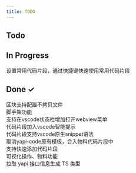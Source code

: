 ```yaml
---
title: TODO
---
```


## Todo

<template>
  <a-checkbox :checked="false">支持快速创建区块</a-checkbox><br>
  <a-checkbox :checked="false">支持筛选远程物料</a-checkbox><br>
  <a-checkbox :checked="false">支持物料分组</a-checkbox><br>
  <a-checkbox :checked="false">区块支持预设生成目录</a-checkbox><br>
  <a-checkbox :checked="false">拖拽布局</a-checkbox><br>
</template>

## In Progress

<a-checkbox indeterminate>设置常用代码片段，通过快捷键快速使用常用代码片段</a-checkbox><br>

## Done ✓
<a-checkbox  checked>区块支持配置不拷贝文件</a-checkbox><br>
<a-checkbox  checked>脚手架功能</a-checkbox><br>
<a-checkbox  checked>支持在vscode状态栏增加打开webview菜单</a-checkbox><br>
<a-checkbox  checked>代码片段加入vscode智能提示</a-checkbox><br>
<a-checkbox  checked>代码片段支持vscode原生snippet语法</a-checkbox><br>
<a-checkbox  checked>取消yapi-code原有模板，合入物料代码片段中</a-checkbox><br>
<a-checkbox  checked>支持快速添加代码片段</a-checkbox><br>
<a-checkbox  checked>可视化操作、物料功能</a-checkbox><br>
<a-checkbox  checked>拉取 yapi 接口信息生成 TS 类型</a-checkbox><br>
